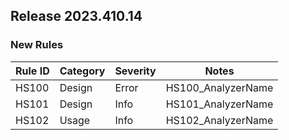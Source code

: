 ## Release 2023.410.14

### New Rules

 Rule ID | Category | Severity | Notes              
---------|----------|----------|--------------------
 HS100   | Design   | Error    | HS100_AnalyzerName 
 HS101   | Design   | Info     | HS101_AnalyzerName 
 HS102   | Usage    | Info     | HS102_AnalyzerName 
